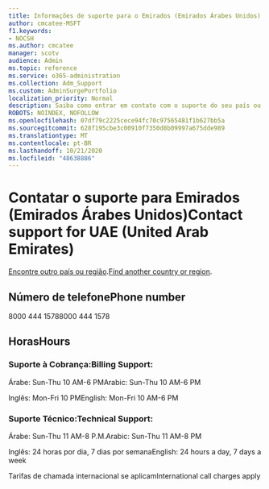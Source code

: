 ```yaml
---
title: Informações de suporte para o Emirados (Emirados Árabes Unidos)
author: cmcatee-MSFT
f1.keywords:
- NOCSH
ms.author: cmcatee
manager: scotv
audience: Admin
ms.topic: reference
ms.service: o365-administration
ms.collection: Adm_Support
ms.custom: AdminSurgePortfolio
localization_priority: Normal
description: Saiba como entrar em contato com o suporte do seu país ou região.
ROBOTS: NOINDEX, NOFOLLOW
ms.openlocfilehash: 07df79c2225cece94fc70c97565481f1b627bb5a
ms.sourcegitcommit: 628f195cbe3c00910f7350d8b09997a675dde989
ms.translationtype: MT
ms.contentlocale: pt-BR
ms.lasthandoff: 10/21/2020
ms.locfileid: "48638886"
---
```

# <a name="contact-support-for-uae-united-arab-emirates"></a><span data-ttu-id="0b75b-103">Contatar o suporte para Emirados (Emirados Árabes Unidos)</span><span class="sxs-lookup"><span data-stu-id="0b75b-103">Contact support for UAE (United Arab Emirates)</span></span>

<span data-ttu-id="0b75b-104">[Encontre outro país ou região](../contact-support-for-business-products.md).</span><span class="sxs-lookup"><span data-stu-id="0b75b-104">[Find another country or region](../contact-support-for-business-products.md).</span></span>

## <a name="phone-number"></a><span data-ttu-id="0b75b-105">Número de telefone</span><span class="sxs-lookup"><span data-stu-id="0b75b-105">Phone number</span></span>
<span data-ttu-id="0b75b-106">8000 444 1578</span><span class="sxs-lookup"><span data-stu-id="0b75b-106">8000 444 1578</span></span>

## <a name="hours"></a><span data-ttu-id="0b75b-107">Horas</span><span class="sxs-lookup"><span data-stu-id="0b75b-107">Hours</span></span>
### <a name="billing-support"></a><span data-ttu-id="0b75b-108">Suporte à Cobrança:</span><span class="sxs-lookup"><span data-stu-id="0b75b-108">Billing Support:</span></span>

<span data-ttu-id="0b75b-109">Árabe: Sun-Thu 10 AM-6 PM</span><span class="sxs-lookup"><span data-stu-id="0b75b-109">Arabic: Sun-Thu 10 AM-6 PM</span></span>

<span data-ttu-id="0b75b-110">Inglês: Mon-Fri 10 PM</span><span class="sxs-lookup"><span data-stu-id="0b75b-110">English: Mon-Fri 10 AM-6 PM</span></span>

### <a name="technical-support"></a><span data-ttu-id="0b75b-111">Suporte Técnico:</span><span class="sxs-lookup"><span data-stu-id="0b75b-111">Technical Support:</span></span>

<span data-ttu-id="0b75b-112">Árabe: Sun-Thu 11 AM-8 P.M.</span><span class="sxs-lookup"><span data-stu-id="0b75b-112">Arabic: Sun-Thu 11 AM-8 PM</span></span>

<span data-ttu-id="0b75b-113">Inglês: 24 horas por dia, 7 dias por semana</span><span class="sxs-lookup"><span data-stu-id="0b75b-113">English: 24 hours a day, 7 days a week</span></span>

<span data-ttu-id="0b75b-114">Tarifas de chamada internacional se aplicam</span><span class="sxs-lookup"><span data-stu-id="0b75b-114">International call charges apply</span></span>
